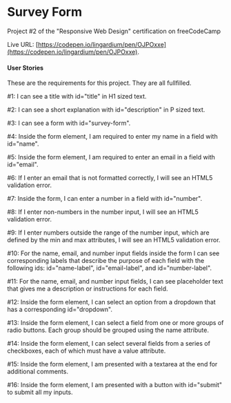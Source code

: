 # Survey Form

Project #2 of the "Responsive Web Design" certification on freeCodeCamp

Live URL: [https://codepen.io/lingardium/pen/OJPOxxe](https://codepen.io/lingardium/pen/OJPOxxe).

#### User Stories

These are the requirements for this project. They are all fullfilled.

 #1: I can see a title with id="title" in H1 sized text.

 #2: I can see a short explanation with id="description" in P sized text.

 #3: I can see a form with id="survey-form".

 #4: Inside the form element, I am required to enter my name in a field with id="name".

 #5: Inside the form element, I am required to enter an email in a field with id="email".

 #6: If I enter an email that is not formatted correctly, I will see an HTML5 validation error.

 #7: Inside the form, I can enter a number in a field with id="number".

 #8: If I enter non-numbers in the number input, I will see an HTML5 validation error.

 #9: If I enter numbers outside the range of the number input, which are defined by the min and max attributes, I will see an HTML5 validation error.

 #10: For the name, email, and number input fields inside the form I can see corresponding labels that describe the purpose of each field with the following ids: id="name-label", id="email-label", and id="number-label".

 #11: For the name, email, and number input fields, I can see placeholder text that gives me a description or instructions for each field.

 #12: Inside the form element, I can select an option from a dropdown that has a corresponding id="dropdown".

 #13: Inside the form element, I can select a field from one or more groups of radio buttons. Each group should be grouped using the name attribute.

 #14: Inside the form element, I can select several fields from a series of checkboxes, each of which must have a value attribute.

 #15: Inside the form element, I am presented with a textarea at the end for additional comments.

 #16: Inside the form element, I am presented with a button with id="submit" to submit all my inputs.
